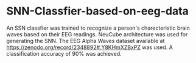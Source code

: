# SNN-Classfier-based-on-eeg-data
An SSN classfier was trained to recognize a person's charecteristic brain waves based on their EEG readings.
NeuCube architecture was used for generating the SNN.
The EEG Alpha Waves dataset available at https://zenodo.org/record/2348892#.Y8KHmXZBxPZ was used.
A classification accuracy of 90% was achieved.
